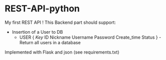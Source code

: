 # REST-API-python
My first REST API !
This Backend part should support:
- Insertion of a User to DB
   - USER { 
      *Key* ID
            Nickname
            Username
            Password
            Create_time
            Status
           }
-Return all users in a database

Implemented with Flask and json (see requirements.txt)
